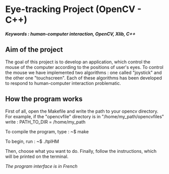 # Eye-tracking Project (OpenCV - C++)

***Keywords : human-computer interaction, OpenCV, Xlib, C++***

## Aim of the project

The goal of this project is to develop an application, which control the mouse of the computer according to the positions of user's eyes. To control the mouse we have implemented two algorithms : one called "joystick" and the other one "touchscreen". Each of these algorithms has been developed to respond to human-computer interaction problematic.

## How the program works

First of all, open the Makefile and write the path to your opencv directory.  
For example, if the "opencvfile" directory is in "/home/my_path/opencvfiles"  
write : PATH_TO_DIR =  /home/my_path


To compile the program, type : ~$ make

To begin, run : ~$ ./tpIHM

Then, choose what you want to do.
Finally, follow the instructions, which will be printed on the terminal.

*The program interface is in French*
